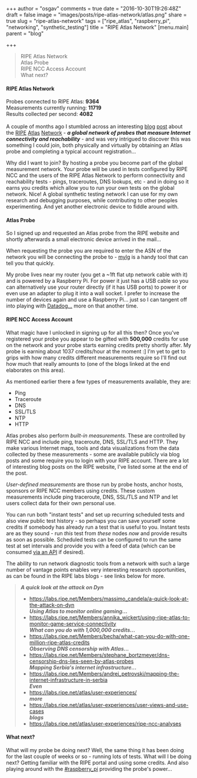 +++
author = "osgav"
comments = true
date = "2016-10-30T19:26:48Z"
draft = false
image = "images/posts/ripe-atlas-network/atlas.png"
share = true
slug = "ripe-atlas-network"
tags = ["ripe_atlas", "raspberry_pi", "networking", "synthetic_testing"]
title = "RIPE Atlas Network"
[menu.main]
parent = "blog"

+++

> RIPE Atlas Network<br />
> Atlas Probe<br />
> RIPE NCC Access Account<br />
> What next?<br />


#### RIPE Atlas Network

Probes connected to RIPE Atlas: **9364**<br />
Measurements currently running: **11719**<br />
Results collected per second: **4082**<br />
<br />
A couple of months ago I stumbled across an interesting [blog](https://blog.webernetz.net/2016/06/02/ripe-atlas-measurements/) [post](https://blog.webernetz.net/2016/06/07/ripe-atlas-probe-stats/) about the [RIPE](https://atlas.ripe.net/) [Atlas](https://atlas.ripe.net/about/) [Network](https://atlas.ripe.net/campaigns/8a5cceb1-bf51-49b6-a72b-a005a05dcafe/) - ***a global network of probes that measure Internet connectivity and reachability*** - and was very intrigued to discover this was something I could join, both physically and virtually by obtaining an Atlas probe and completing a typical account registration...

<!--more-->

Why did I want to join? By hosting a probe you become part of the global measurement network. Your probe will be used in tests configured by RIPE NCC and the users of the RIPE Atlas Network to perform connectivity and reachability tests - pings, traceroutes, DNS lookups, etc - and in doing so it earns you credits which allow you to run your own tests on the global network. Nice! A global synthetic testing network I can use for my own research and debugging purposes, while contributing to other peoples experimenting. And yet another electronic device to fiddle around with.




#### Atlas Probe

So I signed up and requested an Atlas probe from the RIPE website and shortly afterwards a small electronic device arrived in the mail...

When requesting the probe you are required to enter the ASN of the network you will be connecting the probe to - [mylg](https://github.com/mehrdadrad/mylg) is a handy tool that can tell you that quickly. 

My probe lives near my router (you get a ~1ft flat utp network cable with it) and is powered by a Raspberry Pi. For power it just has a USB cable so you can alternatively use your router directly (if it has USB ports) to power it or even use an adapter to plug it into a wall socket. I prefer to increase the number of devices again and use a Raspberry Pi... just so I can tangent off into playing with [Datadog...](https://kvaes.wordpress.com/2015/12/29/datadog-on-raspberry-pi/) more on that another time.


#### RIPE NCC Access Account

What magic have I unlocked in signing up for all this then? Once you've registered your probe you appear to be gifted with **500,000** credits for use on the network and your probe starts earning credits pretty shortly after. My probe is earning about 1037 credits/hour at the moment :] I'm yet to get to grips with how many credits different measurements require so I'll find out how much that really amounts to (one of the blogs linked at the end elaborates on this area).

As mentioned earlier there a few types of measurements available, they are:

- Ping
- Traceroute
- DNS
- SSL/TLS
- NTP
- HTTP

Atlas probes also perform *built-in measurements*. These are controlled by RIPE NCC and include ping, traceroute, DNS, SSL/TLS and HTTP. They make various Internet maps, tools and data visualizations from the data collected by these measurements - some are available publicly via blog posts and some require you to login with your RIPE account. There are a lot of interesting blog posts on the RIPE website, I've listed some at the end of the post.

*User-defined measurements* are those run by probe hosts, anchor hosts, sponsors or RIPE NCC members using credits. These custom measurements include ping traceroute, DNS, SSL/TLS and NTP and let users collect data for their own personal use.

You can run both "instant tests" and set up recurring scheduled tests and also view public test history - so perhaps you can save yourself some credits if somebody has already run a test that is useful to you. Instant tests are as they sound - run *this* test from *these* nodes *now* and provide results as soon as possible. Scheduled tests can be configured to run the same test at set intervals and provide you with a feed of data (which can be consumed [via an API](https://labs.ripe.net/Members/kistel/ripe-atlas-api-changes) if desired).

The ability to run network diagnostic tools from a network with such a large number of vantage points enables very interesting research opportunities, as can be found in the RIPE labs blogs - see links below for more.

> ***A quick look at the attack on Dyn***<br />
> - https://labs.ripe.net/Members/massimo_candela/a-quick-look-at-the-attack-on-dyn<br />
> ***Using Atlas to monitor online gaming...***<br />
> - https://labs.ripe.net/Members/annika_wickert/using-ripe-atlas-to-monitor-game-service-connectivity<br />
> ***What can you do with 1,000,000 credits...***<br />
> - https://labs.ripe.net/Members/becha/what-can-you-do-with-one-million-ripe-atlas-credits<br />
> ***Observing DNS censorship with Atlas...***<br />
> - https://labs.ripe.net/Members/stephane_bortzmeyer/dns-censorship-dns-lies-seen-by-atlas-probes<br />
> ***Mapping Serbia's internet infrastructure...***<br />
> - https://labs.ripe.net/Members/andrej_petrovski/mapping-the-internet-infrastructure-in-serbia<br />
> ***Even***<br />
> - https://labs.ripe.net/atlas/user-experiences/<br />
> ***more***<br />
> - https://labs.ripe.net/atlas/user-experiences/user-views-and-use-cases<br />
> ***blogs***<br />
> - https://labs.ripe.net/atlas/user-experiences/ripe-ncc-analyses<br />

#### What next?

What will my probe be doing next? Well, the same thing it has been doing for the last couple of weeks or so - running lots of tests. What will I be doing next? Getting familiar with the RIPE portal and using some credits. And also playing around with the [#raspberry_pi](/tags/raspberry_pi.html) providing the probe's power...

